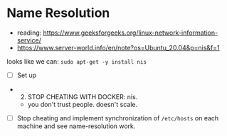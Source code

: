 # Name Resolution

- reading: https://www.geeksforgeeks.org/linux-network-information-service/
- https://www.server-world.info/en/note?os=Ubuntu_20.04&p=nis&f=1

looks like we can: `sudo apt-get -y install nis`

- [ ] Set up

- 2. STOP CHEATING WITH DOCKER: nis.
  - you don't trust people. doesn't scale.
- [ ] Stop cheating and implement synchronization of `/etc/hosts` on each machine and see name-resolution work.